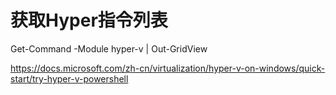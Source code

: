 # 获取Hyper指令列表
Get-Command -Module hyper-v | Out-GridView

https://docs.microsoft.com/zh-cn/virtualization/hyper-v-on-windows/quick-start/try-hyper-v-powershell